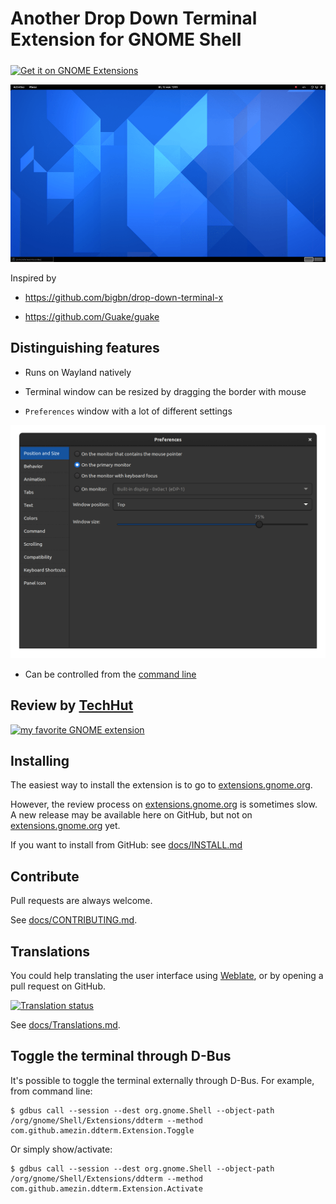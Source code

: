 # Another Drop Down Terminal Extension for GNOME Shell

[<img src="docs/get-it-on-ego.svg?sanitize=true" alt="Get it on GNOME Extensions" height="100" align="middle">][extensions.gnome.org]

<img src="docs/screenshots/dropdown.gif" />

Inspired by

- https://github.com/bigbn/drop-down-terminal-x

- https://github.com/Guake/guake

## Distinguishing features

- Runs on Wayland natively

- Terminal window can be resized by dragging the border with mouse

- `Preferences` window with a lot of different settings

<img src="docs/screenshots/prefs.gif" />

- Can be controlled from the [command line](docs/cmdline.md)

## Review by [TechHut](https://www.youtube.com/channel/UCjSEJkpGbcZhvo0lr-44X_w)

[![my favorite GNOME extension](http://img.youtube.com/vi/tF6_FJYca64/0.jpg)](http://www.youtube.com/watch?v=tF6_FJYca64)

## Installing

The easiest way to install the extension is to go to [extensions.gnome.org].

However, the review process on [extensions.gnome.org] is sometimes slow.
A new release may be available here on GitHub, but not on
[extensions.gnome.org] yet.

[extensions.gnome.org]: https://extensions.gnome.org/extension/3780/ddterm/

If you want to install from GitHub: see [docs/INSTALL.md](docs/INSTALL.md)

## Contribute

Pull requests are always welcome.

See [docs/CONTRIBUTING.md](docs/CONTRIBUTING.md).

## Translations

You could help translating the user interface using
[Weblate](https://hosted.weblate.org/engage/gnome-shell-extension-ddterm/),
or by opening a pull request on GitHub.

[![Translation status](https://hosted.weblate.org/widgets/gnome-shell-extension-ddterm/-/multi-auto.svg)](https://hosted.weblate.org/engage/gnome-shell-extension-ddterm/)

See [docs/Translations.md](docs/Translations.md).

## Toggle the terminal through D-Bus

It's possible to toggle the terminal externally through D-Bus. For example,
from command line:

    $ gdbus call --session --dest org.gnome.Shell --object-path /org/gnome/Shell/Extensions/ddterm --method com.github.amezin.ddterm.Extension.Toggle

Or simply show/activate:

    $ gdbus call --session --dest org.gnome.Shell --object-path /org/gnome/Shell/Extensions/ddterm --method com.github.amezin.ddterm.Extension.Activate
